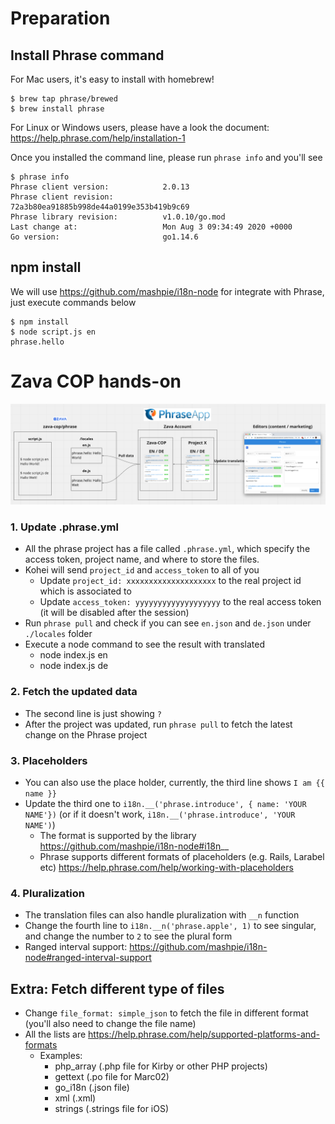 # Preparation

## Install Phrase command

For Mac users, it's easy to install with homebrew!
```
$ brew tap phrase/brewed
$ brew install phrase
```

For Linux or Windows users, please have a look the document: https://help.phrase.com/help/installation-1

Once you installed the command line, please run `phrase info` and you'll see

```
$ phrase info
Phrase client version:            2.0.13
Phrase client revision:           72a3b80ea91885b998de44a0199e353b419b9c69
Phrase library revision:          v1.0.10/go.mod
Last change at:                   Mon Aug 3 09:34:49 2020 +0000
Go version:                       go1.14.6
```

## npm install

We will use https://github.com/mashpie/i18n-node for integrate with Phrase, just execute commands below

```
$ npm install
$ node script.js en
phrase.hello
```

# Zava COP hands-on

![COP](/phrase/img/ss1.png)

### 1. Update .phrase.yml

- All the phrase project has a file called `.phrase.yml`, which specify the access token, project name, and where to store the files.
- Kohei will send `project_id` and `access_token` to all of you
  - Update `project_id: xxxxxxxxxxxxxxxxxxxx` to the real project id which is associated to 
  - Update `access_token: yyyyyyyyyyyyyyyyyyy` to the real access token (it will be disabled after the session)
- Run `phrase pull` and check if you can see `en.json` and `de.json` under `./locales` folder
- Execute a node command to see the result with translated
  - node index.js en
  - node index.js de

### 2. Fetch the updated data

- The second line is just showing `?`
- After the project was updated, run `phrase pull` to fetch the latest change on the Phrase project

### 3. Placeholders

- You can also use the place holder, currently, the third line shows `I am {{ name }}`
- Update the third one to `i18n.__('phrase.introduce', { name: 'YOUR NAME'})` (or if it doesn't work, `i18n.__('phrase.introduce', 'YOUR NAME')`)
  - The format is supported by the library https://github.com/mashpie/i18n-node#i18n__
  - Phrase supports different formats of placeholders (e.g. Rails, Larabel etc) https://help.phrase.com/help/working-with-placeholders

### 4. Pluralization

- The translation files can also handle pluralization with `__n` function
- Change the fourth line to `i18n.__n('phrase.apple', 1)` to see singular, and change the number to `2` to see the plural form
- Ranged interval support: https://github.com/mashpie/i18n-node#ranged-interval-support

## Extra: Fetch different type of files
 - Change `file_format: simple_json` to fetch the file in different format (you'll also need to change the file name)
 - All the lists are https://help.phrase.com/help/supported-platforms-and-formats
   - Examples:
     - php_array (.php file for Kirby or other PHP projects)
     - gettext (.po file for Marc02)
     - go_i18n (.json file)
     - xml (.xml)
     - strings (.strings file for iOS)
